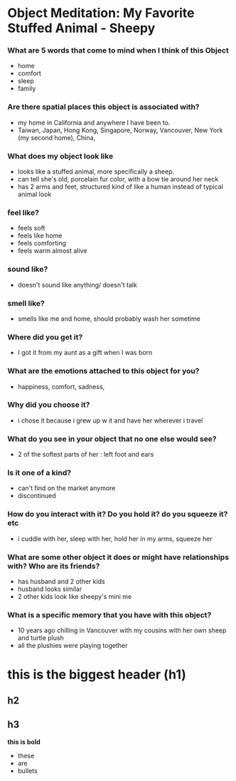 # Object Meditation: My Favorite Stuffed Animal - Sheepy

### What are 5 words that come to mind when I think of this Object
- home
- comfort
- sleep
- family

### Are there spatial places this object is associated with?

- my home in California and anywhere I have been to.
- Taiwan, Japan, Hong Kong, Singapore, Norway, Vancouver, New York (my second home), China,

### What does my object look like

- looks like a stuffed animal, more specifically a sheep.
- can tell she's old, porcelain fur color, with a bow tie around her neck
- has 2 arms and feet, structured kind of like a human instead of typical animal look

### feel like?

- feels soft
- feels like home
- feels comforting
- feels warm almost alive

### sound like?
- doesn't sound like anything/ doesn't talk

### smell like?

- smells like me and home, should probably wash her sometime

### Where did you get it?

- I got it from my aunt as a gift when I was born

### What are the emotions attached to this object for you?

- happiness, comfort, sadness,

### Why did you choose it?

- i chose it because i grew up w it and have her wherever i travel

### What do you see in your object that no one else would see?

- 2 of the softest parts of her : left foot and ears

### Is it one of a kind?
- can't find on the market anymore
- discontinued

### How do you interact with it? Do you hold it? do you squeeze it? etc

- i cuddle with her, sleep with her, hold her in my arms, squeeze her

### What are some other object it does or might have relationships with? Who are its friends?
- has husband and 2 other kids
- husband looks similar
- 2 other kids look like sheepy's mini me

### What is a specific memory that you have with this object?
- 10 years ago chilling in Vancouver with my cousins with her own sheep and turtle plush
- all the plushies were playing together
















# this is the biggest header (h1)
## h2
## h3

**this is bold**
- these
- are
- bullets
